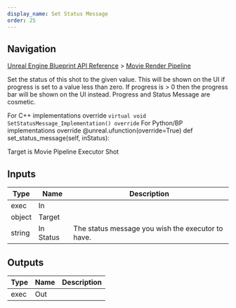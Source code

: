 ```yaml
---
display_name: Set Status Message
order: 25
---
```

## Navigation

[Unreal Engine Blueprint API Reference](https://dev.epicgames.com/documentation/en-us/unreal-engine/BlueprintAPI) > [Movie Render Pipeline](https://dev.epicgames.com/documentation/en-us/unreal-engine/BlueprintAPI/MovieRenderPipeline)

Set the status of this shot to the given value. This will be shown on the UI if progress
is set to a value less than zero. If progress is > 0 then the progress bar will be shown
on the UI instead. Progress and Status Message are cosmetic.

For C++ implementations override `virtual void SetStatusMessage_Implementation() override`
For Python/BP implementations override
@unreal.ufunction(override=True)
def set_status_message(self, inStatus):

Target is Movie Pipeline Executor Shot

## Inputs

| Type | Name | Description |
| --- | --- | --- |
| exec | In |  |
| object | Target |  |
| string | In Status | The status message you wish the executor to have. |

## Outputs

| Type | Name | Description |
| --- | --- | --- |
| exec | Out |  |
